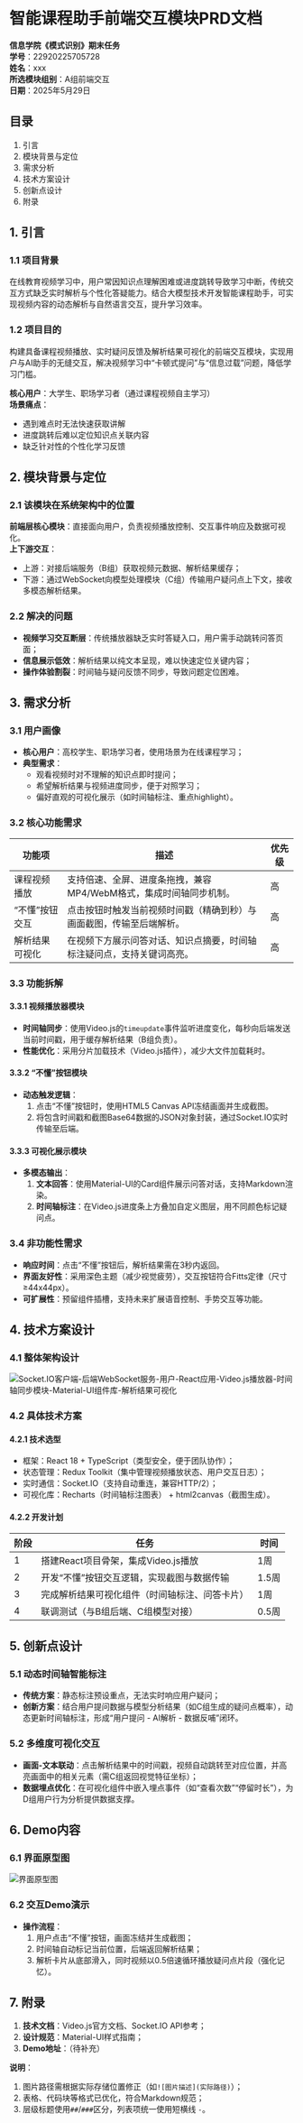 



# 智能课程助手前端交互模块PRD文档
**信息学院《模式识别》期末任务**  
**学号**：22920225705728  
**姓名**：xxx  
**所选模块组别**：A组前端交互  
**日期**：2025年5月29日  


## 目录
1. 引言  
2. 模块背景与定位  
3. 需求分析  
4. 技术方案设计  
5. 创新点设计  
6. 附录  


## 1. 引言  
### 1.1 项目背景  
在线教育视频学习中，用户常因知识点理解困难或进度跳转导致学习中断，传统交互方式缺乏实时解析与个性化答疑能力。结合大模型技术开发智能课程助手，可实现视频内容的动态解析与自然语言交互，提升学习效率。  

### 1.2 项目目的  
构建具备课程视频播放、实时疑问反馈及解析结果可视化的前端交互模块，实现用户与AI助手的无缝交互，解决视频学习中“卡顿式提问”与“信息过载”问题，降低学习门槛。  

**核心用户**：大学生、职场学习者（通过课程视频自主学习）  
**场景痛点**：  
- 遇到难点时无法快速获取讲解  
- 进度跳转后难以定位知识点关联内容  
- 缺乏针对性的个性化学习反馈  


## 2. 模块背景与定位  
### 2.1 该模块在系统架构中的位置  
**前端层核心模块**：直接面向用户，负责视频播放控制、交互事件响应及数据可视化。  
**上下游交互**：  
- 上游：对接后端服务（B组）获取视频元数据、解析结果缓存；  
- 下游：通过WebSocket向模型处理模块（C组）传输用户疑问点上下文，接收多模态解析结果。  

### 2.2 解决的问题  
- **视频学习交互断层**：传统播放器缺乏实时答疑入口，用户需手动跳转问答页面；  
- **信息展示低效**：解析结果以纯文本呈现，难以快速定位关键内容；  
- **操作体验割裂**：时间轴与疑问反馈不同步，导致问题定位困难。  


## 3. 需求分析  
### 3.1 用户画像  
- **核心用户**：高校学生、职场学习者，使用场景为在线课程学习；  
- **典型需求**：  
  - 观看视频时对不理解的知识点即时提问；  
  - 希望解析结果与视频进度同步，便于对照学习；  
  - 偏好直观的可视化展示（如时间轴标注、重点highlight）。  

### 3.2 核心功能需求  
| 功能项         | 描述                                                                 | 优先级 |  
|----------------|----------------------------------------------------------------------|--------|  
| 课程视频播放   | 支持倍速、全屏、进度条拖拽，兼容MP4/WebM格式，集成时间轴同步机制。     | 高     |  
| “不懂”按钮交互 | 点击按钮时触发当前视频时间戳（精确到秒）与画面截图，传输至后端解析。   | 高     |  
| 解析结果可视化 | 在视频下方展示问答对话、知识点摘要，时间轴标注疑问点，支持关键词高亮。 | 高     |  

### 3.3 功能拆解  
#### 3.3.1 视频播放器模块  
- **时间轴同步**：使用Video.js的`timeupdate`事件监听进度变化，每秒向后端发送当前时间戳，用于缓存解析结果（B组负责）。  
- **性能优化**：采用分片加载技术（Video.js插件），减少大文件加载耗时。  

#### 3.3.2 “不懂”按钮模块  
- **动态触发逻辑**：  
  1. 点击“不懂”按钮时，使用HTML5 Canvas API冻结画面并生成截图。  
  2. 将包含时间戳和截图Base64数据的JSON对象封装，通过Socket.IO实时传输至后端。  

#### 3.3.3 可视化展示模块  
- **多模态输出**：  
  1. **文本回答**：使用Material-UI的Card组件展示问答对话，支持Markdown渲染。  
  2. **时间轴标注**：在Video.js进度条上方叠加自定义图层，用不同颜色标记疑问点。  

### 3.4 非功能性需求  
- **响应时间**：点击“不懂”按钮后，解析结果需在3秒内返回。  
- **界面友好性**：采用深色主题（减少视觉疲劳），交互按钮符合Fitts定律（尺寸≥44x44px）。  
- **可扩展性**：预留组件插槽，支持未来扩展语音控制、手势交互等功能。  


## 4. 技术方案设计  
### 4.1 整体架构设计  
![Socket.IO客户端-后端WebSocket服务-用户-React应用-Video.js播放器-时间轴同步模块-Material-UI组件库-解析结果可视化](图片路径)  

### 4.2 具体技术方案  
#### 4.2.1 技术选型  
- 框架：React 18 + TypeScript（类型安全，便于团队协作）；  
- 状态管理：Redux Toolkit（集中管理视频播放状态、用户交互日志）；  
- 实时通信：Socket.IO（支持自动重连，兼容HTTP/2）；  
- 可视化库：Recharts（时间轴标注图表） + html2canvas（截图生成）。  

#### 4.2.2 开发计划  
| 阶段 | 任务                                   | 时间   |  
|------|----------------------------------------|--------|  
| 1    | 搭建React项目骨架，集成Video.js播放    | 1周    |  
| 2    | 开发“不懂”按钮交互逻辑，实现截图与数据传输 | 1.5周  |  
| 3    | 完成解析结果可视化组件（时间轴标注、问答卡片） | 1周    |  
| 4    | 联调测试（与B组后端、C组模型对接）     | 0.5周  |  


## 5. 创新点设计  
### 5.1 动态时间轴智能标注  
- **传统方案**：静态标注预设重点，无法实时响应用户疑问；  
- **创新方案**：结合用户提问数据与模型分析结果（如C组生成的疑问点概率），动态更新时间轴标注，形成“用户提问 - AI解析 - 数据反哺”闭环。  

### 5.2 多维度可视化交互  
- **画面-文本联动**：点击解析结果中的时间戳，视频自动跳转至对应位置，并高亮画面中的相关元素（需C组返回视觉特征坐标）；  
- **数据埋点优化**：在可视化组件中嵌入埋点事件（如“查看次数”“停留时长”），为D组用户行为分析提供数据支撑。  


## 6. Demo内容  
### 6.1 界面原型图  
![界面原型图](tmp/68398221058_docx.datword_media_image4.png)  

### 6.2 交互Demo演示  
- **操作流程**：  
  1. 用户点击“不懂”按钮，画面冻结并生成截图；  
  2. 时间轴自动标记当前位置，后端返回解析结果；  
  3. 解析卡片从底部滑入，同时视频以0.5倍速循环播放疑问点片段（强化记忆）。  


## 7. 附录  
1. **技术文档**：Video.js官方文档、Socket.IO API参考；  
2. **设计规范**：Material-UI样式指南；  
3. **Demo地址**：（待补充）  


**说明**：  
1. 图片路径需根据实际存储位置修正（如`![图片描述](实际路径)`）；  
2. 表格、代码块等格式已优化，符合Markdown规范；  
3. 层级标题使用`##`/`###`区分，列表项统一使用短横线 `-`。
